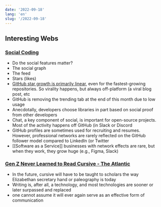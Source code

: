 ```yaml
---
date: '2022-09-18'
lang: 'en'
slug: '/2022-09-18'
---
```


## Interesting Webs

### [Social Coding](https://matt-rickard.ghost.io/social-coding/)

- Do the social features matter?
- The social graph
- The feed
- Stars (likes)
- [GitHub star growth is primarily linear](https://matt-rickard.com/linear-github-star-growth), even for the fastest-growing repositories. So virality happens, but always off-platform (a viral blog post, etc
- GitHub is removing the trending tab at the end of this month due to low usage
- Anecdotally, developers choose libraries in part based on social proof from other developers
- Chat, a key component of social, is important for open-source projects. Most of the activity happens off GitHub (in Slack or Discord
- GitHub profiles are sometimes used for recruiting and resumes. However, professional networks are rarely reflected on the GitHub follower model compared to LinkedIn (or Twitter
- [[Software as a Service]] businesses with network effects are rare, but when they work, they grow huge (e.g., Figma, Slack)

### [Gen Z Never Learned to Read Cursive - The Atlantic](https://www.theatlantic.com/magazine/archive/2022/10/gen-z-handwriting-teaching-cursive-history/671246/)

- In the future, cursive will have to be taught to scholars the way Elizabethan secretary hand or paleography is today
- Writing is, after all, a technology, and most technologies are sooner or later surpassed and replaced
- one cannot assume it will ever again serve as an effective form of communication
